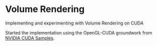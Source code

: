 # Volume Rendering
Implementing and experimenting with Volume Rendering on CUDA

Started the implementation using the OpenGL-CUDA groundwork from [NVIDIA CUDA Samples](https://github.com/NVIDIA/cuda-samples).
